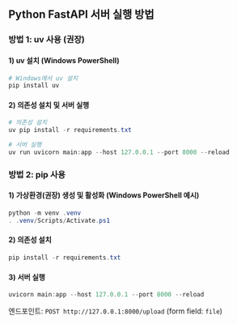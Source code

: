 ## Python FastAPI 서버 실행 방법

### 방법 1: uv 사용 (권장)

#### 1) uv 설치 (Windows PowerShell)
```powershell
# Windows에서 uv 설치
pip install uv
```

#### 2) 의존성 설치 및 서버 실행
```powershell
# 의존성 설치
uv pip install -r requirements.txt

# 서버 실행
uv run uvicorn main:app --host 127.0.0.1 --port 8000 --reload
```

### 방법 2: pip 사용

#### 1) 가상환경(권장) 생성 및 활성화 (Windows PowerShell 예시)
```powershell
python -m venv .venv
. .venv/Scripts/Activate.ps1
```

#### 2) 의존성 설치
```powershell
pip install -r requirements.txt
```

#### 3) 서버 실행
```powershell
uvicorn main:app --host 127.0.0.1 --port 8000 --reload
```

엔드포인트: `POST http://127.0.0.1:8000/upload` (form field: `file`)


